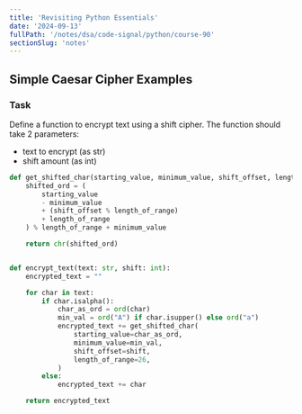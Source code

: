 ```yaml
---
title: 'Revisiting Python Essentials'
date: '2024-09-13'
fullPath: '/notes/dsa/code-signal/python/course-90'
sectionSlug: 'notes'
---
```


## Simple Caesar Cipher Examples

### Task

Define a function to encrypt text using a shift cipher. The function should take 2 parameters:
- text to encrypt (as str)
- shift amount (as int)

```python
def get_shifted_char(starting_value, minimum_value, shift_offset, length_of_range):
    shifted_ord = (
        starting_value
        - minimum_value
        + (shift_offset % length_of_range)
        + length_of_range
    ) % length_of_range + minimum_value

    return chr(shifted_ord)


def encrypt_text(text: str, shift: int):
    encrypted_text = ""

    for char in text:
        if char.isalpha():
            char_as_ord = ord(char)
            min_val = ord("A") if char.isupper() else ord("a")
            encrypted_text += get_shifted_char(
                starting_value=char_as_ord,
                minimum_value=min_val,
                shift_offset=shift,
                length_of_range=26,
            )
        else:
            encrypted_text += char

    return encrypted_text

```
